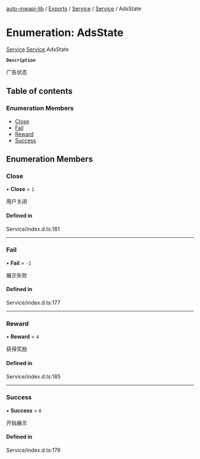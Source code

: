 [auto-mwapi-lib](../README.md) / [Exports](../modules.md) / [Service](../modules/Service.md) / [Service](../modules/Service.Service.md) / AdsState

# Enumeration: AdsState

[Service](../modules/Service.md).[Service](../modules/Service.Service.md).AdsState

**`Description`**

广告状态

## Table of contents

### Enumeration Members

- [Close](Service.Service.AdsState.md#close)
- [Fail](Service.Service.AdsState.md#fail)
- [Reward](Service.Service.AdsState.md#reward)
- [Success](Service.Service.AdsState.md#success)

## Enumeration Members

### Close

• **Close** = ``1``

用户关闭

#### Defined in

Service/index.d.ts:181

___

### Fail

• **Fail** = ``-1``

展示失败

#### Defined in

Service/index.d.ts:177

___

### Reward

• **Reward** = ``4``

获得奖励

#### Defined in

Service/index.d.ts:185

___

### Success

• **Success** = ``0``

开始展示

#### Defined in

Service/index.d.ts:179
